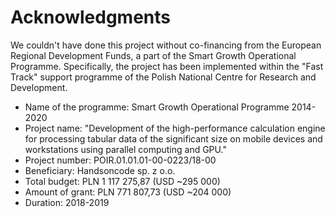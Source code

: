 # Acknowledgments

We couldn't have done this project without co-financing from the
European Regional Development Funds, a part of the Smart Growth
Operational Programme. Specifically, the project has been implemented
within the "Fast Track" support programme of the Polish National
Centre for Research and Development.

* Name of the programme: Smart Growth Operational Programme 2014-2020
* Project name: "Development of the high-performance calculation
engine for processing tabular data of the significant size on mobile
devices and workstations using parallel computing and GPU."
* Project number: POIR.01.01.01-00-0223/18-00
* Beneficiary: Handsoncode sp. z o.o.
* Total budget: PLN 1 117 275,87 (USD ~295 000)
* Amount of grant: PLN 771 807,73 (USD ~204 000)
* Duration: 2018-2019

<img :src="$withBase('/eu-logos.png')">
